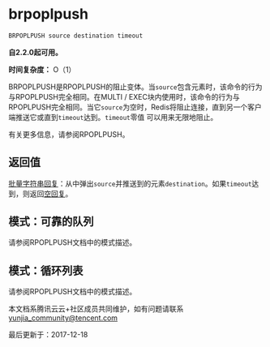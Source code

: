# brpoplpush

```javascript
BRPOPLPUSH source destination timeout
```

**自2.2.0起可用。**

**时间复杂度：** O（1）

BRPOPLPUSH是RPOPLPUSH的阻止变体。当`source`包含元素时，该命令的行为与RPOPLPUSH完全相同。在MULTI / EXEC块内使用时，该命令的行为与RPOPLPUSH完全相同。当它`source`为空时，Redis将阻止连接，直到另一个客户端推送它或直到`timeout`达到。`timeout`零值 可以用来无限地阻止。

有关更多信息，请参阅RPOPLPUSH。

## 返回值

[批量字符串回复](https://redis.io/topics/protocol#bulk-string-reply)：从中弹出`source`并推送到的元素`destination`。如果`timeout`达到，则返回[空回复](https://redis.io/topics/protocol#nil-reply)。

## 模式：可靠的队列

请参阅RPOPLPUSH文档中的模式描述。

## 模式：循环列表

请参阅RPOPLPUSH文档中的模式描述。

本文档系腾讯云云+社区成员共同维护，如有问题请联系 yunjia_community@tencent.com

最后更新于：2017-12-18